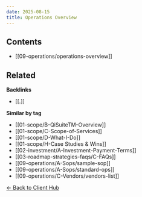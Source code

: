 ```yaml
---
date: 2025-08-15
title: Operations Overview
---
```


<!-- AUTO-TOC:START -->

## Contents
- [[09-operations/operations-overview]]

<!-- AUTO-TOC:END -->


<!-- RELATED:START -->

## Related
**Backlinks**
- [[.]]

**Similar by tag**
- [[01-scope/B-QiSuiteTM-Overview]]
- [[01-scope/C-Scope-of-Services]]
- [[01-scope/D-What-I-Do]]
- [[01-scope/H-Case Studies & Wins]]
- [[02-investment/A-Investment-Payment-Terms]]
- [[03-roadmap-strategies-faqs/C-FAQs]]
- [[09-operations/A-Sops/sample-sop]]
- [[09-operations/A-Sops/standard-ops]]
- [[09-operations/C-Vendors/vendors-list]]

<!-- RELATED:END -->






[← Back to Client Hub](https://www.builtbyrays.com/Client-Vault/portal)